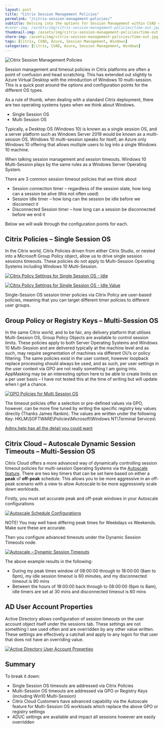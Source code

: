 ```yaml
---
layout: post
title: "Citrix Session Management Policies"
permalink: "/citrix-session-management-policies/"
subtitle: Delving into the options for Session Management within CVAD environments
#cover-img: /assets/img/citrix-session-management-policies/time-out.jpg
thumbnail-img: /assets/img/citrix-session-management-policies/time-out.jpg
share-img: /assets/img/citrix-session-management-policies/time-out.jpg
tags: [Citrix, CVAD, Azure, Session Management, Windows]
categories: [Citrix, CVAD, Azure, Session Management, Windows]
---
```


![Citrix Session Management Policies]({{site.baseurl}}/assets/img/citrix-session-management-policies/time-out.jpg)

Session management and timeout policies in Citrix platforms are often a point of confusion and head scratching. This has extended out slightly to Azure Virtual Desktop with the introduction of Windows 10 multi-session. This is a quick post around the options and configuration points for the different OS types.

As a rule of thumb, when dealing with a standard Citrix deployment, there are two operating systems types when we think about Windows.

*  Single Session OS
*  Multi Session OS

Typically, a Desktop OS (Windows 10) is known as a single session OS, and a server platform such as Windows Server 2019 would be known as a multi-session OS. Windows 10 multi-session speaks for itself; an Azure only Windows 10 offering that allows multiple users to log into a single Windows 10 machine.

When talking session management and session timeouts. Windows 10 Multi-Session plays by the same rules as a Windows Server Operating System.

There are 3 common session timeout policies that we think about

*  Session connection timer – regardless of the session state, how long can a session be alive (this not often used)
*  Session Idle timer – how long can the session be idle before we disconnect it
*  Disconnected Session timer – how long can a session be disconnected before we end it

Below we will walk through the configuration points for each.

## Citrix Policies – Single Session OS

In the Citrix world, Citrix Policies driven from either Citrix Studio, or nested into a Microsoft Group Policy object, allow us to drive single session sessions timeouts. These policies do not apply to Multi-Session Operating Systems including Windows 10 Multi-Session.

[![Citrix Policy Settings for Single Session OS - Idle]({{site.baseurl}}/assets/img/citrix-session-management-policies/CtxPol_SessionIdle.png)](https://github.com/JamesKindon/jkindon.github.io/blob/main{{site.baseurl}}/assets/img/citrix-session-management-policies/CtxPol_SessionIdle.png)

[![Citrix Policy Settings for Single Session OS - Idle Value]({{site.baseurl}}/assets/img/citrix-session-management-policies/CtxPol_SessionIdleValue.png)](https://github.com/JamesKindon/jkindon.github.io/blob/main{{site.baseurl}}/assets/img/citrix-session-management-policies/CtxPol_SessionIdleValue.png)

Single-Session OS session timer policies via Citrix Policy are user-based policies, meaning that you can target different timer policies to different user groups.

## Group Policy or Registry Keys – Multi-Session OS

In the same Citrix world, and to be fair, any delivery platform that utilises Multi-Session OS, Group Policy Objects are available to control session limits. These policies apply to both Server Operating Systems and Windows 10 Multi-Session and are delivered typically at the machine level and as such, may require segmentation of machines via different OU’s or policy filtering. The same policies exist in the user context, however loopback replace processing should always be used, and as such, per user settings in the user context via GPO are not really something I am going into. AppMasking may be an interesting option here to be able to create limits on a per user basis – I have not tested this at the time of writing but will update when I get a chance.

[![GPO Policies for Multi Session OS]({{site.baseurl}}/assets/img/citrix-session-management-policies/GPO.png)](https://github.com/JamesKindon/jkindon.github.io/blob/main{{site.baseurl}}/assets/img/citrix-session-management-policies/GPO.png)

The timeout policies offer a selection or pre-defined values via GPO, however, can be more fine tuned by writing the specific registry key values directly (Thanks James Rankin). The values are written under the following Key: HKLM\SOFTWARE\Policies\Microsoft\Windows NT\Terminal Services\

[Admx.help has all the detail you could want](https://admx.help/?Category=Windows_10_2016&Policy=Microsoft.Policies.TerminalServer::TS_Session_End_On_Limit_2)

## Citrix Cloud – Autoscale Dynamic Session Timeouts – Multi-Session OS

Citrix Cloud offers a more advanced way of dynamically controlling session timeout policies for multi-session Operating Systems via the [Autoscale feature](https://docs.citrix.com/en-us/citrix-virtual-apps-desktops-service/manage-deployment/autoscale/dynamic-session-timeout.html). There are two key timers that can be set here based on either a **peak** of **off-peak** schedule. This allows you to be more aggressive in an off-peak scenario with a view to allow Autoscale to be more aggressively scale down workloads.

Firstly, you must set accurate peak and off-peak windows in your Autoscale configurations

[![Autoscale Schedule Configurations]({{site.baseurl}}/assets/img/citrix-session-management-policies/Autoscale_Schedule.png)](https://github.com/JamesKindon/jkindon.github.io/blob/main{{site.baseurl}}/assets/img/citrix-session-management-policies/Autoscale_Schedule.png)

NOTE! You may well have differing peak times for Weekdays vs Weekends. Make sure these are accurate.

Then you configure advanced timeouts under the Dynamic Session Timeouts node.

[![Autoscale – Dynamic Session Timeouts]({{site.baseurl}}/assets/img/citrix-session-management-policies/Autoscale_Dynamic.png)](https://github.com/JamesKindon/jkindon.github.io/blob/main{{site.baseurl}}/assets/img/citrix-session-management-policies/Autoscale_Dynamic.png)

The above example results in the following:

*  During my peak times window of 08:00:00 through to 18:00:00 (8am to 6pm), my idle session timeout is 60 minutes, and my disconnected timeout is 90 mins
*  Between the hours of 18:00:00 back through to 08:00:00 (6pm to 8am), idle timers are set at 30 mins and disconnected timeout is 60 mins

## AD User Account Properties

Active Directory allows configuration of session timeouts on the user account object itself under the sessions tab. These settings are not something I see used often and are overridden by any other value written. These settings are effectively a catchall and apply to any logon for that user that does not have an overriding value.

[![Active Directory User Account Properties]({{site.baseurl}}/assets/img/citrix-session-management-policies/ADProps.png)](https://github.com/JamesKindon/jkindon.github.io/blob/main{{site.baseurl}}/assets/img/citrix-session-management-policies/ADProps.png)

## Summary

To break it down:

*  Single Session OS timeouts are addressed via Citrix Policies
*  Multi-Session OS timeouts are addressed via GPO or Registry Keys (including Win10 Multi-Session)
*  Citrix Cloud Customers have advanced capability via the Autoscale feature for Multi-Session OS workloads which replace the above GPO or registry settings
*  ADUC settings are available and impact all sessions however are easily overridden
